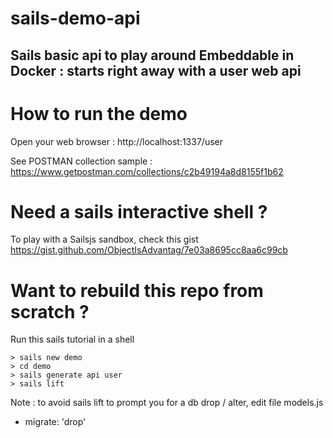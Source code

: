 # sails-demo-api

Sails basic api to play around
Embeddable in Docker : starts right away with a user web api
-


# How to run the demo

Open your web browser : http://localhost:1337/user

See POSTMAN collection sample :
https://www.getpostman.com/collections/c2b49194a8d8155f1b62


# Need a sails interactive shell ?

To play with a Sailsjs sandbox, check this gist
https://gist.github.com/ObjectIsAdvantag/7e03a8695cc8aa6c99cb


# Want to rebuild this repo from scratch ?

Run this sails tutorial in a shell

```
> sails new demo
> cd demo
> sails generate api user
> sails lift
```

Note : to avoid sails lift to prompt you for a db drop / alter, edit file models.js
- migrate: 'drop'


